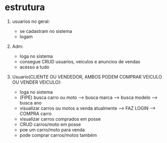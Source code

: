 # estrutura

1. usuarios no geral:

   - se cadastram no sistema
   - logam

2. Adm:

   - loga no sistema
   - consegue CRUD usuarios, veiculos e anuncios de vendas
   - acesso a tudo

3. Usuario(CLIENTE OU VENDEDOR, AMBOS PODEM COMPRAR VEICULO OU VENDER VEICULO):

   - loga no sistema
   - (FIPE) busca carro ou moto --> busca marca --> busca modelo --> busca ano
   - visualizar carros ou motos a venda atualmente --> FAZ LOGIN --> COMPRA carro
   - visualizar carros comprados em posse
   - CRUD carros/moto em posse
   - poe um carro/moto para venda
   - pode comprar carros/motos também
